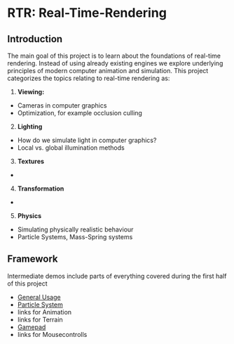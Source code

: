 # RTR: Real-Time-Rendering

## Introduction

The main goal of this project is to learn about the foundations of real-time rendering. Instead of using already existing engines we explore underlying principles of modern computer animation and simulation. This project categorizes the topics relating to real-time rendering as:

1. **Viewing:**
  - Cameras in computer graphics
  - Optimization, for example occlusion culling

2. **Lighting**
  - How do we simulate light in computer graphics?
  - Local vs. global illumination methods

3. **Textures**
  - 

4. **Transformation**
  -

5. **Physics**
  - Simulating physically realistic behaviour
  - Particle Systems, Mass-Spring systems

## Framework

Intermediate demos include parts of everything covered during the first half of this project

* [General Usage](framework/README.md)
* [Particle System](framework/apps/rtr_physics_demo/README.md)
* links for Animation
* links for Terrain
* [Gamepad](framework/rendering/include/rtr/gamepad/README.md)
* links for Mousecontrolls
